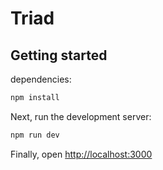 # Triad

## Getting started

dependencies:

```bash
npm install
```

Next, run the development server:

```bash
npm run dev
```

Finally, open [http://localhost:3000](http://localhost:3000)
